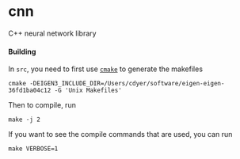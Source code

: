 # cnn
C++ neural network library

#### Building

In `src`, you need to first use [`cmake`](http://www.cmake.org/) to generate the makefiles

    cmake -DEIGEN3_INCLUDE_DIR=/Users/cdyer/software/eigen-eigen-36fd1ba04c12 -G 'Unix Makefiles'

Then to compile, run

    make -j 2

If you want to see the compile commands that are used, you can run

    make VERBOSE=1

